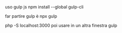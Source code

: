 uso gulp js
npm install --global gulp-cli

far partire gulp è
npx gulp

php -S localhost:3000
poi usare in un altra finestra
gulp
